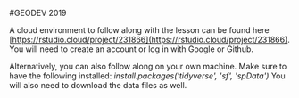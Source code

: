 #GEODEV 2019

A cloud environment to follow along with the lesson can be found here [https://rstudio.cloud/project/231866](https://rstudio.cloud/project/231866). You will need to create an account or log in with Google or Github.

Alternatively, you can also follow along on your own machine. Make sure to have the following installed: *install.packages('tidyverse', 'sf', 'spData')* You will also need to download the data files as well. 